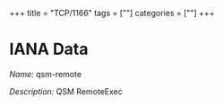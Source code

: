 +++
title = "TCP/1166"
tags = [""]
categories = [""]
+++

# IANA Data

_Name:_ qsm-remote

_Description:_ QSM RemoteExec

